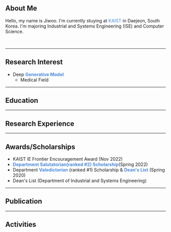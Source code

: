 ## About Me
Hello, my name is Jiwoo. I'm currently stuying at <span style="color:#4B89DC">KAIST</span> in Daejeon, South Korea. I'm majoring Industrial and Systems Engineering (ISE) and Computer Science. 

<br>

---

## Research Interest
- Deep **<span style="color:#4B89DC">Generative Model</span>**
  - Medical Field

***

## Education

***

## Research Experience

***

## Awards/Scholarships
- KAIST IE Frontier Encouragement Award (Nov 2022)
- <b><span style="color:#4B89DC;">Department Salutatorian(ranked #2) Scholarship</b>(Spring 2022)
- Department <b><span style="color:#4B89DC;">Valedictorian</span></b> (ranked #1) Scholarship & <b><span style="color:#4B89DC;">Dean's List</span></b> (Spring 2020)
- Dean's List (Department of Industrial and Systems Engineering)

***

## Publication

***

## Activities
